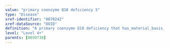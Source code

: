 ```yaml
---
value: "primary coenzyme Q10 deficiency 5"
type: "Disease"
xref-identifier: "0070242"
xref-dataSource: "DOID"
definition: "A primary coenzyme Q10 deficiency that has_material_basis_in an autosomal recessive mutation of COQ9 on chromosome 16q21."
level: "Level 4+"
parents: [0050730]
---
```

